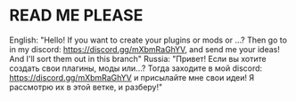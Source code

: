 # READ ME PLEASE
English: "Hello! If you want to create your plugins or mods or ...? Then go to in my discord: https://discord.gg/mXbmRaGhYV, and send me your ideas! And I'll sort them out in this branch"
Russia: "Привет! Если вы хотите создать свои плагины, моды или...? Тогда заходите в мой discord: https://discord.gg/mXbmRaGhYV и присылайте мне свои идеи! Я рассмотрю их в этой ветке, и разберу!"
